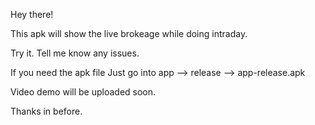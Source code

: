 Hey there!

This apk will show the live brokeage while doing intraday.

Try it. Tell me know any issues.

If you need the apk file Just go into app --> release --> app-release.apk

Video demo will be uploaded soon.

Thanks in before.
